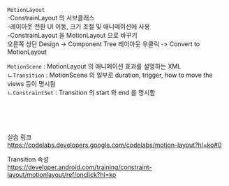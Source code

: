 `MotionLayout`</br>
-ConstrainLayout 의 서브클래스</br>
-레이아웃 전환 UI 이동, 크기 조절 및 애니메이션에 사용</br>
-ConstrainLayout 을 MotionLayout 으로 바꾸기</br>
오른쪽 상단 Design -> Component Tree 레이아웃 우클릭 -> Convert to MotionLayout</br>

`MotionScene` : MotionLayout 의 애니메이션 효과를 설명하는 XML</br>
ㄴ`Transition` : MotionScene 의 일부로 duration, trigger, how to move the views 등이 명시됨</br>
ㄴ`ConstraintSet` : Transition 의 start 와 end 를 명시함</br>

<br></br>
<br></br>
실습 링크</br>
https://codelabs.developers.google.com/codelabs/motion-layout?hl=ko#0</br>

Transition 속성</br>
https://developer.android.com/training/constraint-layout/motionlayout/ref/onclick?hl=ko</br>